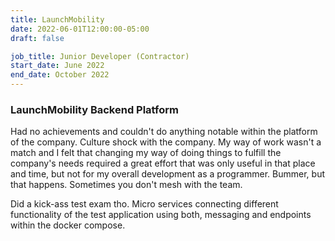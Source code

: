 ```yaml
---
title: LaunchMobility
date: 2022-06-01T12:00:00-05:00
draft: false

job_title: Junior Developer (Contractor)
start_date: June 2022
end_date: October 2022
---
```


### LaunchMobility Backend Platform

Had no achievements and couldn't do anything notable within the platform of the
company. Culture shock with the company. My way of work wasn't a match and I
felt that changing my way of doing things to fulfill the company's needs
required a great effort that was only useful in that place and time, but not
for my overall development as a programmer. Bummer, but that happens. Sometimes
you don't mesh with the team.

Did a kick-ass test exam tho. Micro services connecting different functionality
of the test application using both, messaging and endpoints within the docker
compose.
